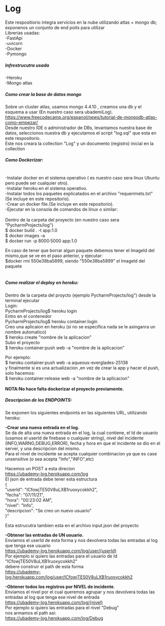# Log
Este respositiorio integra servicios en la nube  utilizando atlas + mongo db; exponenos un conjunto de end poits para utilizar<br/> 
Librerias usadas:<br/> 
-FastApi<br/>
-uvicorn<br/>
-Docker<br/>
-Pymongo<br/>

##### **Infrestrucutra usada**
-Heroku <br/>
-Mongo atlas<br/>

#####  **Como crear la base de datos mongo**
Sobre un cluster atlas, usamos mongo 4.4.10 , creamos una db y el esquema a usar (En nuestro caso sera ubademiLog).<br/>
https://www.freecodecamp.org/espanol/news/tutorial-de-mongodb-atlas-como-empezar/<br/>
Desde nuestro IDE o administrador de DBs, levantamos nuestra base de datos, seleccionos nuestra db y ejecutamos el script "log.sql" que esta en este respositorio.<br/>
Este nos creara la collection "Log" y un documento (registro) inicial en la collection <br/>


##### **Como Dockerizar:**<br/><br/>
-Instalar docker en el sistema operativo ( es nuestro caso sera linux Ubuntu pero puede ser cualquier otro).<br/>
-Instalar heroku en el sistema operativo.<br/>
-Instalar todos los paquetes explicatados en el archivo "requerimets.txt" (Se incluye en este repositorio).<br/>
-Crear un docker file.(Se incluye en este repositorio).<br/>
-Ejecutar en la consola de comandos de linux o similar: <br/>
<br/>
Dentro de la carpeta del proyecto (en nuestro caso sera "PycharmProjects/log")<br/>
$ docker build . -t app:1.0  <br/>
$ docker images -a   <br/>
$ docker run -p 8000:5000 app:1.0  <br/>

En caso de tener  que borrar algun paquete debemos  tener el ImageId del mismo,que se ve en el paso anterior, y ejecutar:<br/>
$docker rmi  550e38ba5899, siendo "550e38ba5899" el ImageId del paquete <br/>
<br/>
##### **Como realizar el deploy en heroku:**
Dentro de la carpeta del proycto (ejemplo PycharmProjects/log") desde la terminal ejecutar  <br/>
Login:<br/>
PycharmProjects/log$ heroku login <br/>
Entro en el contenedor <br/>
PycharmProjects/log$ heroku container:login <br/>
Creo una aplicaion en heroku (si no se especifica nada se le asinganra un nombre automatico)<br/>
$ heroku create "nombre de la aplicacion" <br/>
Subo el proyecto <br/>
$ heroku container:push web -a "nombre de la aplicacion"<br/>  

Por ejemplo: <br/>
$ heroku container:push web -a aqueous-everglades-25138<br/>
y finalmente si es una actualizacion ,en vez de crear la app y hacer el push, solo hacemos:<br/>
$ heroku container:release web -a "nombre de la aplicacion" <br/>
<br/>
**NOTA:No hace falta dockerizar el proyecto previamente.**<br/>
##### **Descripcion de los ENDPOINTS:** <br/>
Se exponen los siguientes endpoints en las siguientes URL, utilizando heroku:<br/>

**-Crear una nueva entrada en el log.** <br/>
Se da de alta una nueva entrada en el log, la cual contiene, el Id de usuario (usamos el userId de firebase o cualquier string), nivel del incidente<br/> (INFO,WARNG,DEBUG,ERROR), fecha y hora en que el incidente se dio en el server, y una descripcion del mismo.<br/>
Para el nivel de incidente se acepta cualquier combinacion ya que es case unsensitive (o sea acepta "Info","iNFO",etc)<br/>

Hacemos un POST a esta direcion<br/>
https://ubademy-log.herokuapp.com/log <br/>
El json de entrada debe tener esta estructura <br/>
{<br/>
  "userId": "ICfowjTE50V8uLXB1ruoxycokkh2",<br/>
  "fecha": "07/11/21",<br/>
  "hora": "00:23:02 AM",<br/>
  "nivel": "Info",<br/>
  "descripcion": "Se creo un nuevo usuario"<br/>
}"<br/>

Esta estrucutra tambien esta en el archivo input.json del proyecto<br/>

**-Obtener las entradas de UN usuario.**<br/>
Enviamos el userId  de esta forma y nos devolvera todas las entradas al log que tenga ese usuario <br/>
https://ubademy-log.herokuapp.com/log/user/{userId} <br/>
Por ejemplo si quiero las entradas para el usuario de Id "ICfowjTE50V8uLXB1ruoxycokkh2"  <br/>
debere construir el path de esta forma <br/>
https://ubademy-log.herokuapp.com/log/user/ICfowjTE50V8uLXB1ruoxycokkh2 <br/>

**-Obtener todos los registros por NIVEL de incidente**.<br/>
Enviamos el nivel por el cual queremos agrupar y nos devolvera todas las entradas al log que tenga ese nivel de entrada <br/>
https://ubademy-log.herokuapp.com/log/{nivel} <br/>
Por ejemplo si quiero las entradas para el nivel "Debug" <br/>
nos armamos el path asi:<br/>
https://ubademy-log.herokuapp.com/log/Debug
<br/>

